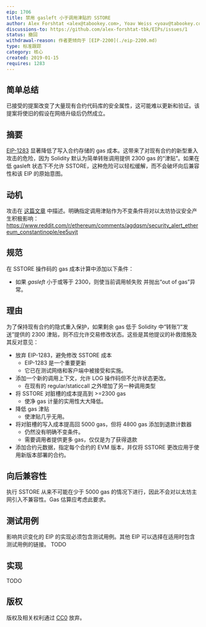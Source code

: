 ```yaml
---
eip: 1706
title: 禁用 gasleft 小于调用津贴的 SSTORE
author: Alex Forshtat <alex@tabookey.com>, Yoav Weiss <yoav@tabookey.com>
discussions-to: https://github.com/alex-forshtat-tbk/EIPs/issues/1
status: 撤回
withdrawal-reason: 作者更倾向于 [EIP-2200](./eip-2200.md)
type: 标准跟踪
category: 核心
created: 2019-01-15
requires: 1283
---
```


## 简单总结
已接受的提案改变了大量现有合约代码库的安全属性，这可能难以更新和验证。该提案将使旧的假设在网络升级后仍然成立。

## 摘要
[EIP-1283](./eip-1283.md) 显著降低了写入合约存储的 gas 成本。这带来了对现有合约的新型重入攻击的危险，因为 Solidity 默认为简单转账调用提供 2300 gas 的“津贴”。如果在低 gasleft 状态下不允许 SSTORE，这种危险可以轻松缓解，而不会破坏向后兼容性和该 EIP 的原始意图。

## 动机

攻击在 [这篇文章](https://medium.com/chainsecurity/constantinople-enables-new-reentrancy-attack-ace4088297d9) 中描述。明确指定调用津贴作为不变条件将对以太坊协议安全产生积极影响：
https://www.reddit.com/r/ethereum/comments/agdqsm/security_alert_ethereum_constantinople/ee5uvjt

## 规范

在 SSTORE 操作码的 gas 成本计算中添加以下条件：

* 如果 *gasleft* 小于或等于 2300，则使当前调用帧失败
  并抛出“out of gas”异常。

## 理由
为了保持现有合约的隐式重入保护，如果剩余 gas 低于 Solidity 中“转账”/“发送”提供的 2300 津贴，则不应允许交易修改状态。这些是其他提议的补救措施及其反对意见：

* 放弃 EIP-1283，避免修改 SSTORE 成本
  * EIP-1283 是一个重要更新
  * 它已在测试网络和客户端中被接受和实施。
* 添加一个新的调用上下文，允许 LOG 操作码但不允许状态更改。
  * 在现有的 regular/staticcall 之外增加了另一种调用类型
* 将 SSTORE 对脏槽的成本提高到 >=2300 gas
  * 使净 gas 计量的实用性大大降低。
* 降低 gas 津贴
  * 使津贴几乎无用。
* 将对脏槽的写入成本提高回 5000 gas，但将 4800 gas 添加到退款计数器
  * 仍然没有明确不变条件。
  * 需要调用者提供更多 gas，仅仅是为了获得退款
* 添加合约元数据，指定每个合约的 EVM 版本，并仅将 SSTORE 更改应用于使用新版本部署的合约。

## 向后兼容性
执行 SSTORE 从来不可能在少于 5000 gas 的情况下进行，因此不会对以太坊主网引入不兼容性。Gas 估算应考虑此要求。

## 测试用例
影响共识变化的 EIP 的实现必须包含测试用例。其他 EIP 可以选择在适用时包含测试用例的链接。
TODO
## 实现
TODO
## 版权
版权及相关权利通过 [CC0](../LICENSE.md) 放弃。